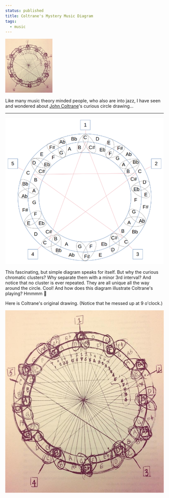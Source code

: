 ```yaml
---                                                                                                                                                                          
status: published
title: Coltrane's Mystery Music Diagram
tags:
  - music
---
```


![coltrane-circle-drawing](coltrane-circle-drawing-sm.jpg)

Like many music theory minded people, who also are into jazz, I have seen and wondered about [John Coltrane](https://en.wikipedia.org/wiki/John_Coltrane)'s curious circle drawing...

---

![coltrane-circle-diagram](coltrane-circle-diagram.png)

This fascinating, but simple diagram speaks for itself.  But why the curious chromatic clusters?  Why separate them with a minor 3rd interval?  And notice that no cluster is ever repeated.  They are all unique all the way around the circle.  Cool!  And how does this diagram illustrate Coltrane's playing?  Hmmmm 🤔

Here is Coltrane's original drawing.  (Notice that he messed up at 9 o'clock.)

![coltrane-circle-drawing](coltrane-circle-drawing.jpg)
